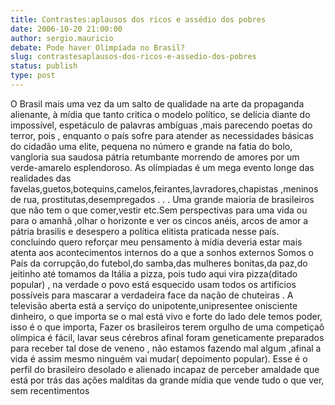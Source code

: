 ```yaml
---
title: Contrastes:aplausos dos ricos e assédio dos pobres
date: 2006-10-20 21:00:00
author: sergio.mauricio
debate: Pode haver Olimpíada no Brasil?
slug: contrastesaplausos-dos-ricos-e-assedio-dos-pobres
status: publish 
type: post
---
```


O Brasil mais uma vez da um salto de qualidade na arte da propaganda alienante, à mídia que tanto critica o modelo político, se delícia diante do impossível, espetáculo de palavras ambíguas ,mais parecendo poetas do terror, pois , enquanto o país sofre para atender as necessidades básicas do cidadão uma elite, pequena no número e grande na fatia do bolo, vangloria sua saudosa pátria retumbante morrendo de amores por um verde-amarelo esplendoroso. As olímpiadas é um mega evento longe das realidades das favelas,guetos,botequins,camelos,feirantes,lavradores,chapistas ,meninos de rua, prostitutas,desempregados . . . Uma grande maioria de brasileiros que não tem o que comer,vestir etc.Sem perspectivas para uma vida ou para o amanhã ,olhar o horizonte e ver os cincos anéis, arcos de amor a pátria brasilis e desespero a política elitista praticada nesse país. concluindo quero reforçar meu pensamento à mídia deveria estar mais atenta aos acontecimentos internos do a que a sonhos externos
Somos o País da corrupção,do futebol,do samba,das mulheres bonitas,da paz,do jeitinho até tomamos da Itália a pizza, pois tudo aqui vira pizza(ditado popular) , na verdade o povo está esquecido usam todos os artifícios possíveis para mascarar a verdadeira face da nação de chuteiras . A televisão aberta está a serviço do unipotente,unipresentee onisciente dinheiro, o que importa se o mal está vivo e forte do lado dele temos poder, isso é o que importa, Fazer os brasileiros terem orgulho de uma competiçaõ olímpica é fácil, lavar seus cérebros afinal foram geneticamente preparados para receber tal dose de veneno , não estamos fazendo mal algum ,afinal a vida é assim mesmo ninguém vai mudar( depoimento popular). Esse é o perfil do brasileiro desolado e alienado incapaz de perceber amaldade que está por trás das ações malditas da grande mídia que vende tudo o que ver, sem recentimentos
